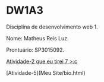 # DW1A3
Disciplina de desenvolvimento web 1.

Nome: Matheus Reis Luz.

Prontuário: SP3015092.

[Atividade-2 que eu tirei 7  >:c](Garbage/bio.html)

[Atividade-5](Meu Site/bio.html)
